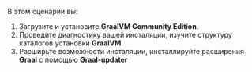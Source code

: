 В этом сценарии вы:
1. Загрузите и установите **GraalVM Community Edition**. 
2. Проведите диагностику вашей инсталяции, изучите структуру каталогов установки **GraalVM**.
3. Расширьте возможности инсталяции, инсталлируйте расширения **Graal** с помощью **Graal-updater**

